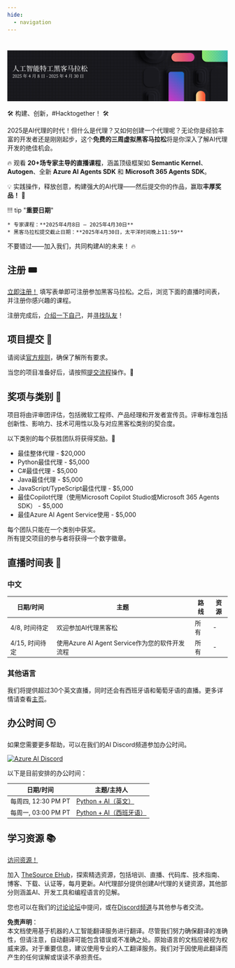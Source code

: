 ```yaml
---
hide:
  - navigation
---
```


# 

<img alt="AI Agents Hackathon 2025" src="../media/banner_zh.png">

🛠️ 构建、创新，#Hacktogether！ 🛠️

2025是AI代理的时代！但什么是代理？又如何创建一个代理呢？无论你是经验丰富的开发者还是刚刚起步，这个**免费的三周虚拟黑客马拉松**将是你深入了解AI代理开发的绝佳机会。

🔥 观看 **20+场专家主导的直播课程**，涵盖顶级框架如 **Semantic Kernel**、**Autogen**、全新 **Azure AI Agents SDK** 和 **Microsoft 365 Agents SDK**。

💡 实践操作，释放创意，构建强大的AI代理——然后提交你的作品，赢取**丰厚奖品！** 💸

!!! tip "**重要日期**"

    * 专家课程：**2025年4月8日 – 2025年4月30日**
    * 黑客马拉松提交截止日期：**2025年4月30日，太平洋时间晚上11:59**

不要错过——加入我们，共同构建AI的未来！ 🔥

## 注册 🎟️

[立即注册！](https://developer.microsoft.com/reactor/events/25323/) 填写表单即可注册参加黑客马拉松。之后，浏览下面的直播时间表，并注册你感兴趣的课程。

注册完成后，[介绍一下自己](https://github.com/microsoft/AI_Agents_Hackathon/discussions/5)，并[寻找队友](https://github.com/microsoft/AI_Agents_Hackathon/discussions/4)！


## 项目提交 🚀

请阅读[官方规则](rules.md)，确保了解所有要求。

当您的项目准备好后，请按照[提交流程](submission.md)操作。📝

## 奖项与类别 🏅

项目将由评审团评估，包括微软工程师、产品经理和开发者宣传员。评审标准包括创新性、影响力、技术可用性以及与对应黑客松类别的契合度。

以下类别的每个获胜团队将获得奖励。💸

* 最佳整体代理 - $20,000  
* Python最佳代理 - $5,000  
* C#最佳代理 - $5,000  
* Java最佳代理 - $5,000  
* JavaScript/TypeScript最佳代理 - $5,000  
* 最佳Copilot代理（使用Microsoft Copilot Studio或Microsoft 365 Agents SDK） - $5,000  
* 最佳Azure AI Agent Service使用 - $5,000  

每个团队只能在一个类别中获奖。  
所有提交项目的参与者将获得一个数字徽章。

## 直播时间表 📅

### 中文

| 日期/时间 | 主题 | 路线 | 资源 |
| --------- | ---- | ---- | ---- |
| 4/8, 时间待定 | 欢迎参加AI代理黑客松 | 所有 | - |
| 4/15, 时间待定 | 使用Azure AI Agent Service作为您的软件开发流程 | 所有 | - |

### 其他语言

我们将提供超过30个英文直播，同时还会有西班牙语和葡萄牙语的直播。更多详情请查看[主页](../index.md)。

## 办公时间 🕒

如果您需要更多帮助，可以在我们的AI Discord频道参加办公时间。

[![Azure AI Discord](https://dcbadge.limes.pink/api/server/kzRShWzttr)](https://discord.gg/ZkEG5GYfGU)

以下是目前安排的办公时间：

| 日期/时间 | 主题/主持人 |
| --------- | ---------- |
| 每周四, 12:30 PM PT | [Python + AI（英文）](http://aka.ms/aipython/oh) |
| 每周一, 03:00 PM PT | [Python + AI（西班牙语）](https://aka.ms/pythonia/oh) |

## 学习资源 📚

[访问资源！](https://aka.ms/AIAgent_Skilling)

加入 [TheSource EHub](https://aka.ms/thesource/ai_agents)，探索精选资源，包括培训、直播、代码库、技术指南、博客、下载、认证等，每月更新。AI代理部分提供创建AI代理的关键资源，其他部分则涵盖AI、开发工具和编程语言的见解。

您也可以在我们的[讨论论坛](https://github.com/microsoft/AI_Agents_Hackathon/discussions)中提问，或在[Discord频道](https://discord.gg/ZkEG5GYfGU)与其他参与者交流。


**免责声明**：  
本文档使用基于机器的人工智能翻译服务进行翻译。尽管我们努力确保翻译的准确性，但请注意，自动翻译可能包含错误或不准确之处。原始语言的文档应被视为权威来源。对于重要信息，建议使用专业的人工翻译服务。我们对于因使用此翻译而产生的任何误解或误读不承担责任。